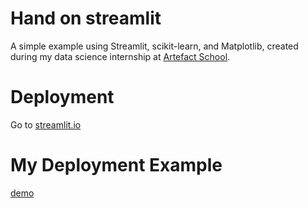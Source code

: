 # Hand on streamlit

A simple example using Streamlit, scikit-learn, and Matplotlib, created during my data science internship at [Artefact School](https://schoolofdata.artefact.com/).

# Deployment

Go to [streamlit.io](streamlit.io)

# My Deployment Example

[demo](https://artefact-first-deployment.streamlit.app/)



